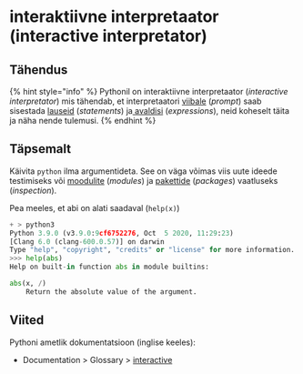 # interaktiivne interpretaator \(interactive interpretator\)

## Tähendus

{% hint style="info" %}
Pythonil on interaktiivne interpretaator \(_interactive interpretator_\) mis tähendab, et interpretaatori [viibale](viip-prompt.md) \(_prompt_\) saab sisestada [lauseid](lause-statement.md) \(_statements_\) ja[ avaldisi](avaldis-expression.md) \(_expressions_\), neid koheselt täita ja näha nende tulemusi.
{% endhint %}

## Täpsemalt

Käivita `python` ilma argumentideta. See on väga võimas viis uute ideede testimiseks või [moodulite](moodul-module.md) \(_modules_\) ja [pakettide](pakett-package.md) \(_packages_\) vaatluseks \(_inspection_\). 

Pea meeles, et abi on alati saadaval \(`help(x)`\)

```python
+ > python3
Python 3.9.0 (v3.9.0:9cf6752276, Oct  5 2020, 11:29:23)
[Clang 6.0 (clang-600.0.57)] on darwin
Type "help", "copyright", "credits" or "license" for more information.
>>> help(abs)
Help on built-in function abs in module builtins:

abs(x, /)
    Return the absolute value of the argument.
```

## Viited

Pythoni ametlik dokumentatsioon \(inglise keeles\):

* Documentation &gt; Glossary &gt; [interactive](https://docs.python.org/3/glossary.html#term-interactive)

